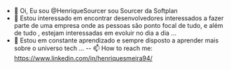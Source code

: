 - 👋 Oi, Eu sou @HenriqueSourcer sou Sourcer da Softplan
- 👀 Estou interessado em encontrar desenvolvedores interessados a fazer parte de uma empresa onde as pessoas são ponto focal de tudo, e além de tudo , estejam interessadas em evoluir no dia a dia ...
- 🌱 Estou em constante aprendizado e sempre disposto a aprender mais sobre o universo tech ...
-- 📫 How to reach me: https://www.linkedin.com/in/henriquesmeira94/
